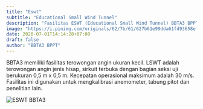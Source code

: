 ```yaml
---
title: "Eswt"
subtitle: "Educational Small Wind Tunnel"
description: "Fasilitas ESWT (Educational Small Wind Tunnel) BBTA3 BPPT merupakan terowongan angin untuk edukasi pengujian"
image: "https://i.pinimg.com/originals/62/7b/61/627b61e99dda61fd93658efb2a9c35ec.png"
date: 2020-07-01T14:14:28+07:00
draft: false
author: "BBTA3 BPPT"
---
```


BBTA3 memiliki fasilitas terowongan angin ukuran kecil. LSWT adalah terowongan angin jenis hisap, sirkuit terbuka dengan bagian seksi uji berukuran 0,5 m x 0,5 m. Kecepatan operasional maksimum adalah 30 m/s. Fasilitas ini digunakan untuk mengkalibrasi anemometer, tabung pitot dan penelitian lain.

![ESWT BBTA3](https://i.pinimg.com/originals/62/7b/61/627b61e99dda61fd93658efb2a9c35ec.png)
